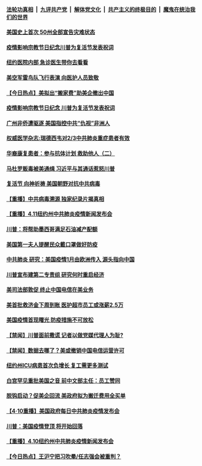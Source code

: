 

####  [法轮功真相](../../../../basic/blob/master/README.md?t=04130630) &nbsp;|&nbsp; [九评共产党](../../../../9ping.md/blob/master/README.md?t=04130630) &nbsp;|&nbsp; [解体党文化](../../../../jtdwh.md/blob/master/README.md?t=04130630)  &nbsp;|&nbsp; [共产主义的终极目的](../../../../gczydzjmd.md/blob/master/README.md?t=04130630) &nbsp;|&nbsp; [魔鬼在统治我们的世界](../../../../mgztzwmdsj.md/blob/master/README.md?t=04130630) 

#### [美国史上首次 50州全部宣告灾难状态](../pages/prog203/a102821718.md?t=04130630) 

#### [疫情影响宗教节日纪念川普为复活节发表祝词](../pages/prog203/a102821709.md?t=04130630) 

#### [纽约医院内部 急诊医生带你去看看](../pages/prog203/a102821693.md?t=04130630) 

#### [美空军雷鸟队飞行表演 向医护人员致敬](../pages/prog203/a102821670.md?t=04130630) 

#### [【今日热点】美拟出“搬家费”助美企撤出中国](../pages/prog203/a102821646.md?t=04130630) 

#### [疫情影响宗教节日纪念 川普为复活节发表祝词](../pages/prog203/a102821625.md?t=04130630) 

#### [广州非侨遭驱逐 美国指控中共“仇视”非洲人](../pages/prog203/a102821364.md?t=04130630) 

#### [权威医学杂志:瑞德西韦对2/3中共肺炎重症患者有效](../pages/prog203/a102821197.md?t=04130630) 

#### [华裔康复患者：参与抗体计划 救助他人（二）](../pages/prog203/a102820436.md?t=04130630) 

#### [马杜罗贩毒被美通缉 习近平与其通话惹怒川普](../pages/prog203/a102821128.md?t=04130630) 

#### [复活节 向神祈祷 美国朝野对抗中共病毒](../pages/prog203/a102821108.md?t=04130630) 

#### [【重播】中共病毒溯源 独家纪录片揭真相](../pages/prog203/a102821093.md?t=04130630) 

#### [【重播】4.11纽约州中共肺炎疫情新闻发布会](../pages/prog203/a102820203.md?t=04130630) 

#### [川普：将帮助墨西哥满足石油减产配额](../pages/prog203/a102821064.md?t=04130630) 

#### [美国第一夫人提醒民众戴口罩做好防疫](../pages/prog203/a102821012.md?t=04130630) 

#### [中共肺炎 研究：美国疫情1月由欧洲传入 源头指向中国](../pages/prog203/a102820919.md?t=04130630) 

#### [川普宣布建第二专责组 研究何时重启经济](../pages/prog203/a102820623.md?t=04130630) 

#### [美司法部敦促 终止中国电信在美业务](../pages/prog203/a102820504.md?t=04130630) 

#### [美首批救济金下周到账 医护超市员工或涨薪2.5万](../pages/prog203/a102820378.md?t=04130630) 

#### [美国疫情首现曙光 防疫措施不可放松](../pages/prog203/a102820562.md?t=04130630) 


#### [【禁闻】川普面前撒谎 记者以做党媒代理人为耻?](../pages/prog203/a102820510.md?t=04130630) 

#### [【禁闻】数据去哪了？美或撤销中国电信运营许可](../pages/prog203/a102820502.md?t=04130630) 

#### [纽约州ICU病患首次负增长 复工需更多测试](../pages/prog203/a102820478.md?t=04130630) 

#### [白宫罕见重批美国之音 前中文部主任：员工赞同](../pages/prog203/a102820448.md?t=04130630) 

#### [脱钩启动？促美企回流 美政府拟为搬迁费用全买单](../pages/prog203/a102820346.md?t=04130630) 

#### [【4·10重播】美国政府每日中共肺炎疫情发布会](../pages/prog203/a102820200.md?t=04130630) 

#### [川普：美国疫情登顶 将开始回落](../pages/prog203/a102820295.md?t=04130630) 

#### [【重播】4.10纽约州中共肺炎疫情新闻发布会](../pages/prog203/a102820202.md?t=04130630) 

#### [【今日热点】王沪宁把习吹晕/任志强会被重判？](../pages/prog203/a102820104.md?t=04130630) 

